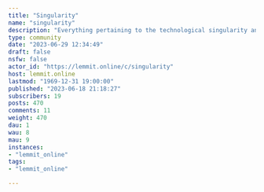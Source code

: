 ```yaml
---
title: "Singularity" 
name: "singularity"
description: "Everything pertaining to the technological singularity and related topics, e.g. AI, human enhancement, etc."
type: community
date: "2023-06-29 12:34:49"
draft: false
nsfw: false
actor_id: "https://lemmit.online/c/singularity"
host: lemmit.online
lastmod: "1969-12-31 19:00:00"
published: "2023-06-18 21:18:27"
subscribers: 19
posts: 470
comments: 11
weight: 470
dau: 1
wau: 8
mau: 9
instances:
- "lemmit_online"
tags: 
- "lemmit_online"

---
```


